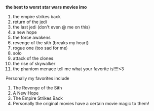 **the best to worst star wars movies imo**
1. the empire strikes back 
2. return of the jedi
3. the last jedi (don't even @ me on this)
4. a new hope 
5. the force awakens 
6. revenge of the sith (breaks my heart)
7. rogue one (too sad for me)
8. solo
9. attack of the clones
10. the rise of skywalker 
11. the phantom menace 
tell me what your favorite is!!!!<3

Personally my favorites include
1. The Revenge of the Sith
2. A New Hope
3. The Empire Strikes Back
4. Personally the original movies have a certain movie magic to them!
